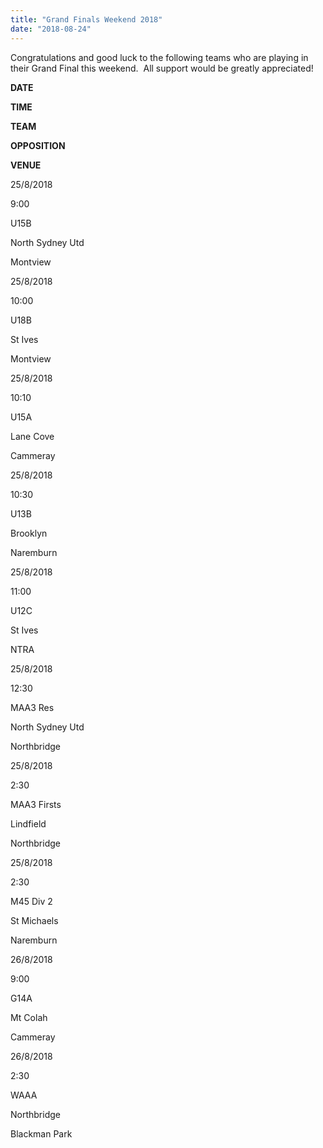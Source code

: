 ```yaml
---
title: "Grand Finals Weekend 2018"
date: "2018-08-24"
---
```


Congratulations and good luck to the following teams who are playing in their Grand Final this weekend.  All support would be greatly appreciated!

**DATE**

**TIME**

**TEAM**

**OPPOSITION**

**VENUE**

25/8/2018

9:00

U15B

North Sydney Utd

Montview

25/8/2018

10:00

U18B

St Ives

Montview

25/8/2018

10:10

U15A

Lane Cove

Cammeray

25/8/2018

10:30

U13B

Brooklyn

Naremburn

25/8/2018

11:00

U12C

St Ives

NTRA

25/8/2018

12:30

MAA3 Res

North Sydney Utd

Northbridge

25/8/2018

2:30

MAA3 Firsts

Lindfield

Northbridge

25/8/2018

2:30

M45 Div 2

St Michaels

Naremburn

26/8/2018

9:00

G14A

Mt Colah

Cammeray

26/8/2018

2:30

WAAA

Northbridge

Blackman Park
